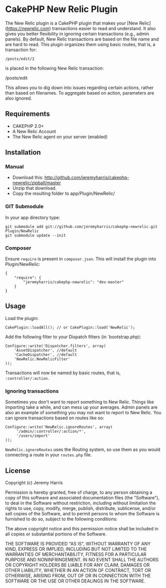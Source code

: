 # CakePHP New Relic Plugin

The New Relic plugin is a CakePHP plugin that makes your [New Relic]
(https://newrelic.com) transactions easier to read and understand. It also gives
you better flexibility in ignoring certain transactions (e.g., admin panels). By
default, New Relic transactions are based on the file name and are hard to read.
This plugin organizes them using basic routes, that is, a transaction for:

    /posts/edit/2

is placed in the following New Relic transaction:

   /posts/edit

This allows you to dig down into issues regarding certain actions, rather than
based on filenames. To aggregate based on action, parameters are also ignored.

## Requirements

* CAKEPHP 2.0+
* A New Relic Account
* The New Relic agent on your server (enabled)

## Installation

### Manual

* Download this: http://github.com/jeremyharris/cakephp-newrelic/zipball/master
* Unzip that download.
* Copy the resulting folder to app/Plugin/NewRelic/

### GIT Submodule

In your app directory type:

    git submodule add git://github.com/jeremyharris/cakephp-newrelic.git Plugin/NewRelic
    git submodule update --init

### Composer

Ensure `require` is present in `composer.json`. This will install the plugin into Plugin/NewRelic:

    {
        "require": {
            "jeremyharris/cakephp-newrelic": "dev-master"
        }
    }

## Usage

Load the plugin:

    CakePlugin::loadAll(); // or CakePlugin::load('NewRelic');

Add the following filter to your Dispatch filters (in `bootstrap.php):

    Configure::write('Dispatcher.filters', array(
	    'AssetDispatcher', //default
	    'CacheDispatcher', //default
	    'NewRelic.NewRelicFilter'
    ));

Transactions will now be named by basic routes, that is, `:controller/:action`.

### Ignoring transactions

Sometimes you don't want to report something to New Relic. Things like importing
take a while, and can mess up your averages. Admin panels are also an example of
something you may not want to report to New Relic. You can ignore transactions
based on routes like so:

    Configure::write('NewRelic.ignoreRoutes', array(
         '/admin/:controller/:action/*',
         '/users/import'
    ));

`NewRelic.ignoreRoutes` uses the Routing system, so use them as you would connecting
a route in your `routes.php` file.

## License

Copyright (c) Jeremy Harris

Permission is hereby granted, free of charge, to any person obtaining a copy
of this software and associated documentation files (the "Software"), to deal
in the Software without restriction, including without limitation the rights
to use, copy, modify, merge, publish, distribute, sublicense, and/or sell
copies of the Software, and to permit persons to whom the Software is
furnished to do so, subject to the following conditions:

The above copyright notice and this permission notice shall be included in
all copies or substantial portions of the Software.

THE SOFTWARE IS PROVIDED "AS IS", WITHOUT WARRANTY OF ANY KIND, EXPRESS OR
IMPLIED, INCLUDING BUT NOT LIMITED TO THE WARRANTIES OF MERCHANTABILITY,
FITNESS FOR A PARTICULAR PURPOSE AND NONINFRINGEMENT. IN NO EVENT SHALL THE
AUTHORS OR COPYRIGHT HOLDERS BE LIABLE FOR ANY CLAIM, DAMAGES OR OTHER
LIABILITY, WHETHER IN AN ACTION OF CONTRACT, TORT OR OTHERWISE, ARISING FROM,
OUT OF OR IN CONNECTION WITH THE SOFTWARE OR THE USE OR OTHER DEALINGS IN
THE SOFTWARE.
